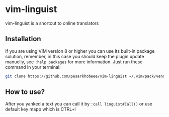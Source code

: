 # vim-linguist
vim-linguist is a shortcut to online translators 


## Installation

If you are using VIM version 8 or higher you can use its built-in package solution, remember, in this case you should keep the plugin update manuelly, see `:help packages` for more information. Just run these command in your terminal:

```bash
git clone https://github.com/pesarkhobeee/vim-linguist ~/.vim/pack/vendor/start/vim-linguist
```

## How to use?

After you yanked a text you can call it by `:call linguist#Call()` or use default key mapp which is CTRL+l
